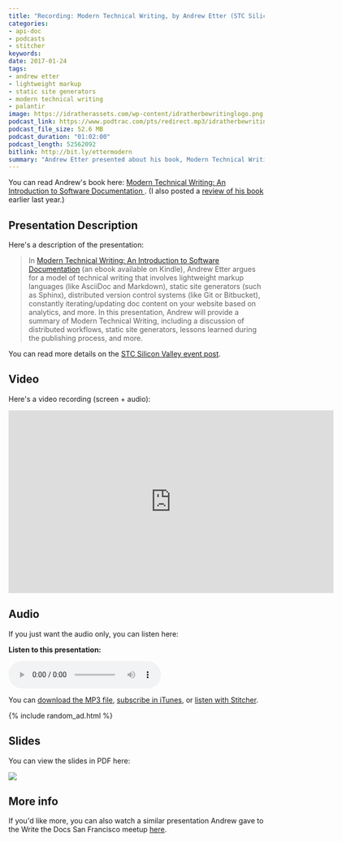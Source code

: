 ```yaml
---
title: "Recording: Modern Technical Writing, by Andrew Etter (STC Silicon Valley chapter)"
categories:
- api-doc
- podcasts
- stitcher
keywords:
date: 2017-01-24
tags:
- andrew etter
- lightweight markup
- static site generators
- modern technical writing
- palantir
image: https://idratherassets.com/wp-content/idratherbewritinglogo.png
podcast_link: https://www.podtrac.com/pts/redirect.mp3/idratherbewritingmedia.com/podcasts/ettermodern.mp3
podcast_file_size: 52.6 MB
podcast_duration: "01:02:00"
podcast_length: 52562092
bitlink: http://bit.ly/ettermodern
summary: "Andrew Etter presented about his book, Modern Technical Writing, to the STC Silicon Valley chapter on January 24, 2017 in Santa Clara, California. In the presentation, Andrew talks about the strategies he implemented at Palantir to change to a new way of doing docs. This new way includes having a smaller team, using text editors, writing in plain text, processing pull requests instead of bugs, and more. He dives into lightweight markup syntax, static site generators, version control tools, and more, as well as challenges he has faced."
---
```


You can read Andrew's book here: [Modern Technical Writing: An Introduction to Software Documentation ](https://www.amazon.com/Modern-Technical-Writing-Introduction-Documentation-ebook/dp/B01A2QL9SS). (I also posted a [review of his book](https://idratherbewriting.com/2016/07/26/modern-technical-writing-review/) earlier last year.)

## Presentation Description

Here's a description of the presentation:

> In [Modern Technical Writing: An Introduction to Software Documentation](https://www.amazon.com/Modern-Technical-Writing-Introduction-Documentation-ebook/dp/B01A2QL9SS) (an ebook available on Kindle), Andrew Etter argues for a model of technical writing that involves lightweight markup languages (like AsciiDoc and Markdown), static site generators (such as Sphinx), distributed version control systems (like Git or Bitbucket), constantly iterating/updating doc content on your website based on analytics, and more. In this presentation, Andrew will provide a summary of Modern Technical Writing, including a discussion of distributed workflows, static site generators, lessons learned during the publishing process, and more.

You can read more details on the [STC Silicon Valley event post](http://www.stc-siliconvalley.org/2017/01/03/january-23-2017-modern-technical-writing/).

## Video

Here's a video recording (screen + audio):

<iframe width="640" height="360" src="https://www.youtube.com/embed/NmyvIB7zL8o" frameborder="0" allowfullscreen></iframe>

## Audio

If you just want the audio only, you can listen here:

<div class="audioControls">
<p><b>Listen to this presentation:</b></p>
<p><audio controls="controls"><source src="https://www.podtrac.com/pts/redirect.mp3/idratherbewritingmedia.com/podcasts/ettermodern.mp3" type="audio/mpeg" /></audio></p>

<p>You can <a href="https://www.podtrac.com/pts/redirect.mp3/idratherbewritingmedia.com/podcasts/ettermodern.mp3" alt="Modern Technical Writing, by Andrew Etter">download the MP3 file</a>, <a href="https://itunes.apple.com/us/podcast/id-rather-be-writing-podcast/id277365275">subscribe in iTunes</a>, or <a href="http://www.stitcher.com/podcast/id-rather-be-writing-technical-writing-podcast"> listen with Stitcher</a>.</p>
</div>

{% include random_ad.html %}

## Slides

You can view the slides in PDF here:

<a href="https://idratherassets.com/podcasts/ettermodern.pdf"><img src="https://idratherbewritingmedia.com/images/ettermodernslides.png"/></a>

## More info

If you'd like more, you can also watch a similar presentation Andrew gave to the Write the Docs San Francisco meetup [here](https://www.meetup.com/Write-the-Docs-SF/pages/21757354/Modern_Technical_Writing/).
